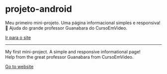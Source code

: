 # projeto-android
Meu primeiro mini-projeto. Uma página informacional simples e responsiva!  👀
Ajuda do grande professor Guanabara do CursoEmVideo. 

<a href="https://roberiof.github.io/projeto-android/index.html"> Ir para o site </a>

<hr>

My first mini-project. A simple and responsive informational page!
<br>
Help from the great professor Guanabara from CursoEmVideo.

<a href="https://roberiof.github.io/projeto-android/index.html"> Go to website </a>
